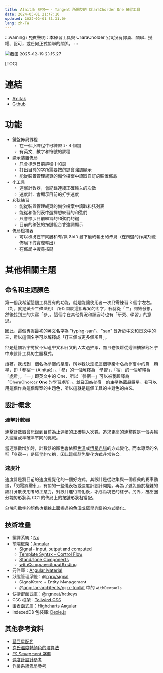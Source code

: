 ```yaml
---
title: Alnitak 參宿一 - Tangent 所開發的 CharaChorder One 練習工具
date: 2024-05-01 21:47:10
updated: 2025-03-01 22:31:00
lang: zh-TW
---
```

:::warning
:information_source: 免責聲明：本練習工具與 CharaChorder 公司沒有隸屬、關聯、授權、認可，或任何正式關聯的關係。
:::

![截圖 2025-02-19 23.15.27](https://hackmd.io/_uploads/HJR3BOX51l.png)

[TOC]

# 連結

- [Alnitak](https://andy23512.github.io/alnitak/)
- [Github](https://github.com/andy23512/alnitak)

# 功能

- 鍵盤佈局課程
  - 在一個小課程中可練習 3~4 個鍵
  - 有英文、數字和符號的課程
- 顯示裝置佈局
  - 只會標示目前課程中的鍵
  - 打出目前的字所需要按的鍵會強調顯示
  - 能從裝置管理網頁的備份檔案中讀取自訂的裝置佈局
- 小工具
  - 連擊計數器，會紀錄連續正確輸入的次數
  - 速度計，會顯示目前的打字速度
- 和弦練習
  - 能從裝置管理網頁的備份檔案中讀取和弦列表
  - 能從和弦列表中選擇想練習的和弦們
  - 只會標示目前練習的和弦們的鍵
  - 目前的和弦的按鍵組合會強調顯示
- 佈局檢視器
  - 可以檢視在不同層和有/無 Shift 鍵下最終輸出的佈局（在所選的作業系統佈局下的實際輸出）
  - 在佈局中搜尋按鍵

# 其他相關主題

## 命名和主題顏色

第一個我希望這個工具要有的功能，就是能讓使用者一次只需練習 3 個字左右。（對，就是黃金三條法則） 所以關於這個專案的名字，我就從「三」開始發想，然後找到三的大寫「參」。這個字在其他情況和讀音時也有「研究、學習」的意思。

因此，這個專案最初的英文名字為 "typing-san"。 "san" 音近於中文和日文中的三，所以這個名字可以解釋成「打三個或更多個項目」。

但是這個名字對於不知道中文和日文的人太過抽象，而且也很難從這個抽象的名字中來設計工具的主題樣式。

接著，我找到一個名為參宿的星宿，所以我決定把這個專案命名為參宿中的第一顆星，即「參宿一 (Alnitak)」。「參」的一個解釋為「學習」，「宿」的一個解釋為「處所」，「一」即英文中的 One，所以「參宿一」可以被我超譯為「CharaChorder **One** 的學習處所」。並且因為參宿一的主星為藍超巨星，我可以用這個作為這個專案的主題色，所以這就是這個工具的主題色的由來。

## 設計概念

### 連擊計數器

連擊計數器會紀錄到目前為止連續的正確輸入次數。追求更高的連擊數是一個與輸入速度或準確率不同的挑戰。

當連擊數增加時，計數器的顏色會依照[色溫](https://zh.wikipedia.org/zh-tw/%E8%89%B2%E6%B8%A9)或[恆星光譜](https://zh.wikipedia.org/wiki/%E6%81%92%E6%98%9F%E5%85%89%E8%B0%B1)的方式變化。而本專案的名稱「參宿ㄧ」是恆星的名稱，因此這個顏色變化方式非常符合。

### 速度計

速度計是將目前的速度視覺化的一個好方式。其設計是從收集與一個經典的賽車動畫，「閃電霹靂車」，有關的一些儀表板或速度計設計開始。再為了避免過於複雜的設計分散使用者的注意力，對設計進行簡化後，才成為現在的樣子。另外，甜甜圈分塊的形狀與 CC1 的佈局上的按鍵形狀相當配。

分塊和數字的顏色也根據上面提過的色溫或恆星光譜的方式變化。

## 技術堆疊

- 編譯系統：[Nx](https://nx.dev/)
- 前端框架：[Angular](https://angular.dev/)
  - [Signal](https://angular.dev/guide/signals) - input, output and computed
  - [Template Syntax - Control Flow](https://angular.dev/guide/templates/control-flow) 
  - [Standalone Components](https://angular.dev/guide/components/importing#standalone-components)
  - [withComponentInputBinding](https://angular.dev/guide/routing/routing-with-urlmatcher#configure-your-routes-for-your-application)
- 元件庫：[Angular Material](https://material.angular.io/)
- 狀態管理系統：[@ngrx/signal](https://ngrx.io/guide/signals/)
  - SignalStore + Entity Management
  - [@angular-architects/ngrx-toolkit](https://github.com/angular-architects/ngrx-toolkit) 中的 `withDevtools`
- 快捷鍵函式庫：[@ngneat/hotkeys](https://github.com/ngneat/hotkeys)
- CSS 框架：[Tailwind CSS](https://tailwindcss.com/)
- 圖表函式庫：[Highcharts Angular](https://github.com/highcharts/highcharts-angular)
- IndexedDB 包裝庫: [Dexie.js](https://dexie.org/)

## 其他參考資料

- [藍巨星配色](https://www.color-hex.com/color-palette/28907)
- [克氏溫度轉顏色的演算法](https://tannerhelland.com/2012/09/18/convert-temperature-rgb-algorithm-code.html)
- [FS Sevegment 字體](https://fontstruct.com/fontstructions/show/2390233/fs-sevegment)
- [速度計設計參考](https://www.youtube.com/watch?v=kyjPWP7NGuk)
- [作業系統佈局參考](https://kbdlayout.info/)
